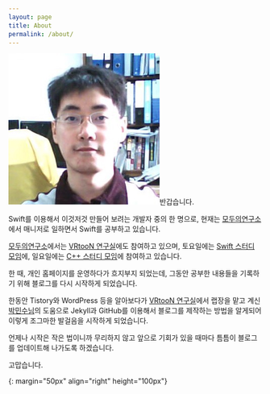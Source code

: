 ```yaml
---
layout: page
title: About
permalink: /about/
---
```


![profile]반갑습니다.

Swift를 이용해서 이것저것 만들어 보려는 개발자 중의 한 명으로, 현재는 [모두의연구소](http://www.modulabs.co.kr)에서 매니저로 일하면서 Swift를 공부하고 있습니다.

[모두의연구소](http://www.modulabs.co.kr)에서는 [VRtooN 연구실](http://www.modulabs.co.kr/#!vrtoon/cl0n)에도 참여하고 있으며, 토요일에는 [Swift 스터디 모임](http://cafe.naver.com/studyios)에, 일요일에는 [C++ 스터디 모임](http://cafe.naver.com/multism)에 참여하고 있습니다.

한 때, 개인 홈페이지를 운영하다가 흐지부지 되었는데, 그동안 공부한 내용들을 기록하기 위해 블로그를 다시 시작하게 되었습니다.

한동안 Tistory와 WordPress 등을 알아보다가 [VRtooN 연구실](http://www.modulabs.co.kr/#!vrtoon/cl0n)에서 랩장을 맡고 계신 [박민수님](https://cuspace.github.io)의 도움으로 Jekyll과 GitHub를 이용해서 블로그를 제작하는 방법을 알게되어 이렇게 조그마한 발걸음을 시작하게 되었습니다.

언제나 시작은 작은 법이니까 무리하지 않고 앞으로 기회가 있을 때마다 틈틈이 블로그를 업데이트해 나가도록 하겠습니다.

고맙습니다.



[profile]: /assets/profile.jpg
{: margin="50px" align="right" height="100px"}
